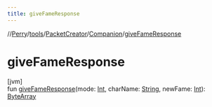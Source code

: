 ```yaml
---
title: giveFameResponse
---
```

//[Perry](../../../../index.html)/[tools](../../index.html)/[PacketCreator](../index.html)/[Companion](index.html)/[giveFameResponse](give-fame-response.html)



# giveFameResponse



[jvm]\
fun [giveFameResponse](give-fame-response.html)(mode: [Int](https://kotlinlang.org/api/latest/jvm/stdlib/kotlin/-int/index.html), charName: [String](https://kotlinlang.org/api/latest/jvm/stdlib/kotlin/-string/index.html), newFame: [Int](https://kotlinlang.org/api/latest/jvm/stdlib/kotlin/-int/index.html)): [ByteArray](https://kotlinlang.org/api/latest/jvm/stdlib/kotlin/-byte-array/index.html)




